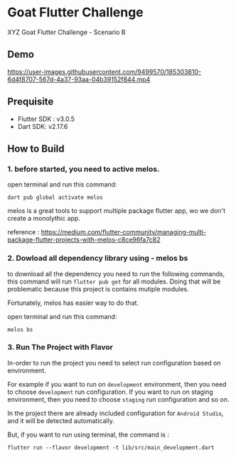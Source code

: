 # Goat Flutter Challenge

XYZ Goat Flutter Challenge - Scenario B

## Demo

https://user-images.githubusercontent.com/9499570/185303810-6d4f8707-567d-4a37-93aa-04b39152f844.mp4


## Prequisite

- Flutter SDK : v3.0.5
- Dart SDK: v2.17.6

## How to Build

### 1. before started, you need to active melos.
open terminal and run this command:

````shell
dart pub global activate melos
````
melos is a great tools to support multiple package flutter app, wo we don't create a monolythic app.

reference : https://medium.com/flutter-community/managing-multi-package-flutter-projects-with-melos-c8ce96fa7c82

### 2. Dowload all dependency library using - melos bs
to download all the dependency you need to run the following commands, 
this command will run `flutter pub get` for all modules. 
Doing that will be problematic because this project is contains mutiple modules.

Fortunately, melos has easier way to do that.

open terminal and run this command:

````shell
melos bs
````
### 3. Run The Project with Flavor

In-order to run the project you need to select run configuration based on environment.

For example if you want to run on `development` environment, then you need to choose `development` run configuration.
If you want to run on staging environment, then you need to choose `staging` run configuration and so on.

In the project there are already included configuration for `Android Studio`, and it will be detected automatically.

But, if you want to run using terminal, the command is :


```shell
flutter run --flavor development -t lib/src/main_development.dart
```





